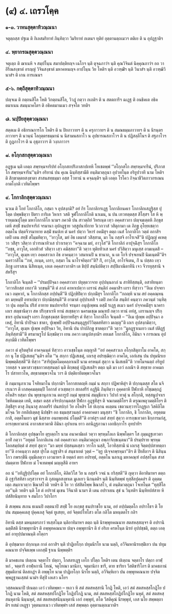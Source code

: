 <h1>(๙) ๔. เถรวโคฺค</h1>
<h3>๑-๓. วาหนสุตฺตาทิวณฺณนา</h3>
<p> จตุตฺถสฺส    ปฐเม ติ กิเลสมริยาทํ ภินฺทิตฺวา วิมริยาทํ กเตนฯ ทุติยํ อุตฺตานตฺถเมวฯ ตติเย ติ น อุปฎฺฐาติฯ</p>


<h3>๔. พฺยากรณสุตฺตวณฺณนา</h3>
<p> จตุเตฺถ ติ ฌาเนหิ จ สมฺปโนฺน สมาปตฺติยญฺจ เฉโกฯ นฺติ ตุจฺฉภาวํฯ นฺติ คุณวิจินตํ นิคฺคุณภาวํฯ อถ วา อิรีณสงฺขาตํ อรญฺญํ วิจินสงฺขาตํ มหาคหนญฺจ อาปโนฺน วิย โหติฯ นฺติ อวฑฺฒิํฯ นฺติ วินาสํฯ นฺติ อวฑฺฒิวินาสํฯ ติ เกน การเณนฯ</p>


<h3>๕-๖. กตฺถีสุตฺตาทิวณฺณนา</h3>
<p> ปญฺจเม ติ กตฺถนสีโล โหติ วิกตฺถนสีโล, วิวฎํ กตฺวา กเถติฯ ติ น สตตการีฯ ฉเฎฺฐ ติ อนธิคเต อธิคตมาเนน สมนฺนาคโตฯ ติ อธิคตมานเมว สจฺจโต วทติฯ</p>


<h3>๗. นปฺปิยสุตฺตวณฺณนา</h3>
<p> สตฺตเม ติ อธิกรณการโก โหติฯ ติ น ปิยภาวายฯ ติ น ครุภาวายฯ   ติ น สมณธมฺมภาวายฯ ติ น นิรนฺตรภาวายฯ ติ นวนฺนํ โลกุตฺตรธมฺมานํ น นิสามนสภาโว น อุปธารณสภาโวฯ ติ น ปฎิสลฺลีโนฯ ติ สฐภาโวฯ ติ กูฎภาโวฯ ติ น อุชุภาวาฯ ติ วงฺกภาวาฯ</p>


<h3>๘. อโกฺกสกสุตฺตวณฺณนา</h3>
<p> อฎฺฐเม   นฺติ เอตฺถ สพฺรหฺมจาริปทํ อโกฺกสกปริภาสกปเทหิ โยเชตพฺพํ ‘‘อโกฺกสโก สพฺรหฺมจารีนํ, ปริภาสโก สพฺรหฺมจารีน’’นฺติฯ อริยานํ ปน คุเณ ฉินฺทิสฺสามีติ อนฺติมวตฺถุนา อุปวทโนฺต อริยูปวาที นาม โหติฯ ติ สิกฺขาตฺตยสงฺขาตา สาสนสทฺธมฺมา อสฺส โวทานํ น คจฺฉนฺติฯ นฺติ เอตฺถ โรโคว กิจฺฉาชีวิตภาวกรเณน อาตโงฺกติ เวทิตโพฺพฯ</p>


<h3>๙. โกกาลิกสุตฺตวณฺณนา</h3>
<p> นวเม ติ โกยํ โกกาลิโก, กสฺมา จ อุปสงฺกมิ? อยํ กิร โกกาลิกรเฎฺฐ โกกาลิกนคเร โกกาลิกเสฎฺฐิสฺส ปุโตฺต ปพฺพชิตฺวา ปิตรา การิเต วิหาเร วสติ จูฬโกกาลิโกติ นาเมน, น ปน เทวทตฺตสฺส สิโสฺสฯ โส หิ พฺราหฺมณปุโตฺต  มหาโกกาลิโก นามฯ ภควติ ปน สาวตฺถิยํ วิหรเนฺต เทฺว อคฺคสาวกา ปญฺจมเตฺตหิ ภิกฺขุสเตหิ สทฺธิํ ชนปทจาริกํ จรมานา อุปกฎฺฐาย วสฺสูปนายิกาย วิเวกวาสํ วสิตุกามา เต ภิกฺขู อุโยฺยเชตฺวา อตฺตโน ปตฺตจีวรมาทาย ตสฺมิํ ชนปเท ตํ นครํ ปตฺวา วิหารํ อคมิํสุฯ ตตฺถ เนสํ โกกาลิโก วตฺตํ อกาสิฯ เตปิ เตน สทฺธิํ สโมฺมทิตฺวา, ‘‘อาวุโส, มยํ อิธ เตมาสํ วสิสฺสาม, มา โน กสฺสจิ อาโรเจสี’’ติ ปฎิญฺญํ คเหตฺวา วสิํสุฯ วสิตฺวา ปวารณาทิวเส ปวาเรตฺวา ‘‘คจฺฉาม มยํ, อาวุโส’’ติ โกกาลิกํ อาปุจฺฉิํสุฯ โกกาลิโก ‘‘อชฺช, อาวุโส, เอกทิวสํ วสิตฺวา เสฺว คมิสฺสถา’’ติ วตฺวา ทุติยทิวเส นครํ ปวิสิตฺวา มนุเสฺส อามเนฺตสิ – ‘‘อาวุโส, ตุเมฺห เทฺว อคฺคสาวเก อิธ อาคนฺตฺวา วสมาเนปิ น ชานาถ, น เต โกจิ ปจฺจเยนปิ นิมเนฺตตี’’ติฯ นครวาสิโน ‘‘กหํ, ภเนฺต, เถรา, กสฺมา โน นาโรจยิตฺถา’’ติ? กิํ, อาวุโส, อาโรจิเตน, กิํ น ปสฺสถ เทฺว ภิกฺขู เถราสเน นิสีทเนฺต, เอเต อคฺคสาวกาติฯ เต ขิปฺปํ สนฺนิปติตฺวา สปฺปิผาณิตาทีนิ เจว จีวรทุสฺสานิ จ สํหริํสุฯ</p>


<p>โกกาลิโก  จิเนฺตสิ – ‘‘ปรมปฺปิจฺฉา อคฺคสาวกา ปยุตฺตวาจาย อุปฺปนฺนลาภํ น สาทิยิสฺสนฺติ, อสาทิยนฺตา ‘อาวาสิกสฺส เทถา’ติ วกฺขนฺตี’’ติ ตํ ลาภํ คาหาเปตฺวา เถรานํ  สนฺติกํ อคมาสิฯ เถรา ทิสฺวาว ‘‘อิเม ปจฺจยา เนว อมฺหากํ, น โกกาลิกสฺส กปฺปนฺตี’’ติ ปฎิกฺขิปิตฺวา ปกฺกมิํสุฯ โกกาลิโก ‘‘กถญฺหิ นาม สยํ อคฺคณฺหนฺตา มยฺหมฺปิ อทาเปตฺวา ปกฺกมิสฺสนฺตี’’ติ อาฆาตํ อุปฺปาเทสิ ฯ เตปิ ภควโต สนฺติกํ คนฺตฺวา ภควนฺตํ วนฺทิตฺวา ปุน อตฺตโน ปริสํ อาทาย ชนปทจาริกํ จรนฺตา อนุปุเพฺพน ตสฺมิํ รเฎฺฐ ตเมว นครํ ปจฺจาคมิํสุฯ นาครา เถเร สญฺชานิตฺวา สห ปริกฺขาเรหิ ทานํ สเชฺชตฺวา นครมเชฺฌ มณฺฑปํ กตฺวา ทานํ อทํสุ, เถรานญฺจ ปริกฺขาเร อุปนาเมสุํฯ เถรา ภิกฺขุสงฺฆสฺส นิยฺยาทยิํสุฯ ตํ ทิสฺวา โกกาลิโก จิเนฺตสิ – ‘‘อิเม ปุเพฺพ อปฺปิจฺฉา อเหสุํ, อิทานิ ปาปิจฺฉา ชาตา, ปุเพฺพปิ อปฺปิจฺฉสนฺตุฎฺฐปวิวิตฺตสทิสาว มเญฺญ’’ติ เถเร อุปสงฺกมิตฺวา, ‘‘อาวุโส, ตุเมฺห ปุเพฺพ อปฺปิจฺฉา วิย, อิทานิ ปน ปาปภิกฺขู ชาตตฺถา’’ติ วตฺวา ‘‘มูลฎฺฐาเนเยว เนสํ ปติฎฺฐํ ภินฺทิสฺสามี’’ติ ตรมานรูโป นิกฺขมิตฺวา เยน ภควา เตนุปสงฺกมิฯ อยเมส โกกาลิโก, อิมินา จ การเณน อุปสงฺกมีติ เวทิตโพฺพฯ</p>


<p>ภควา ตํ ตุริตตุริตํ อาคจฺฉนฺตํ ทิสฺวาว อาวเชฺชโนฺต อญฺญาสิ ‘‘อยํ อคฺคสาวเก อโกฺกสิตุกาโม อาคโต, สกฺกา นุ โข ปฎิเสเธตุ’’นฺติฯ ตโต ‘‘น สกฺกา ปฎิเสเธตุํ, เถเรสุ อปรชฺฌิตฺวา อาคโต, เอกํเสน ปน ปทุมนิรเย นิพฺพตฺติสฺสตี’’ติ ทิสฺวา ‘‘สาริปุตฺตโมคฺคลฺลาเนปิ นาม ครหนฺตํ สุตฺวา น นิเสเธตี’’ติ วาทโมจนตฺถํ อริยูปวาทสฺส จ มหาสาวชฺชภาวทสฺสนตฺถํ นฺติ ติกฺขตฺตุํ ปฎิเสเธสิฯ ตตฺถ นฺติ มา เอวํ อภณิฯ ติ สทฺธาย อาคมกโร ปสาทาวโห, สทฺธาตพฺพวจโน วาฯ ติ ปตฺติยายิตพฺพวจโนฯ</p>


<p>ติ  กมฺมานุภาเวน โจทิยมาโน ปกฺกามิฯ โอกาสกตญฺหิ กมฺมํ น สกฺกา ปฎิพาหิตุํฯ ติ ปกฺกนฺตสฺส สโต นจิเรเนวฯ ติ เกสคฺคมตฺตมฺปิ โอกาสํ อวเชฺชตฺวา สกลสรีรํ อฎฺฐีนิ ภินฺทิตฺวา อุคฺคตาหิ ปีฬกาหิ อโชฺฌตฺถฎํ  อโหสิฯ ยสฺมา ปน พุทฺธานุภาเวน ตถารูปํ กมฺมํ พุทฺธานํ สมฺมุขีภาเว วิปากํ ทาตุํ น สโกฺกติ, ทสฺสนูปจาเร วิชหิตมเตฺต เทติ, ตสฺมา ตสฺส อจิรปกฺกนฺตสฺส ปีฬกา อุฎฺฐหิํสุฯ ติ จณกมตฺติโยฯ ติ ตรุณเพลุวมตฺติโยฯ ติ ภิชฺชิํสุฯ ตาสุ ภินฺนาสุ สกลสรีรํ ปนสปกฺกํ วิย อโหสิฯ โส ปเกฺกน คเตฺตน เชตวนทฺวารโกฎฺฐเก วิสคิลิโต มโจฺฉ วิย กทลิปเตฺตสุ นิปชฺชิฯ อถ ธมฺมสฺสวนตฺถํ อาคตาคตา  มนุสฺสา ‘‘ธิ โกกาลิก, ธิ โกกาลิก, อยุตฺตมกาสิ, อตฺตโนเยว มุขํ นิสฺสาย อนยพฺยสนํ ปโตฺตสี’’ติ อาหํสุฯ เตสํ สทฺทํ สุตฺวา อารกฺขเทวตา ธิกฺการมกํสุ, อารกฺขเทวตานํ อากาสเทวตาติ อิมินา อุปาเยน ยาว อกนิฎฺฐภวนา เอกธิกฺกาโร อุทปาทิฯ</p>


<p>ติ โกกาลิกสฺส อุปชฺฌาโย ตุรุเตฺถโร นาม อนาคามิผลํ วตฺวา พฺรหฺมโลเก นิพฺพโตฺตฯ โส ภุมฺมฎฺฐเทวตา อาทิํ กตฺวา ‘‘อยุตฺตํ โกกาลิเกน กตํ อคฺคสาวเก อนฺติมวตฺถุนา อพฺภาจิกฺขเนฺตนา’’ติ ปรมฺปราย พฺรหฺมโลกสมฺปตฺตํ  ตํ สทฺทํ สุตฺวา ‘‘มา มยฺหํ ปสฺสนฺตเสฺสว วราโก นสฺสิ, โอวทิสฺสามิ นํ เถเรสุ จิตฺตปฺปสาทตฺถายา’’ติ อาคนฺตฺวา ตสฺส ปุรโต อฎฺฐาสิฯ ตํ สนฺธาเยตํ วุตฺตํ – ‘‘ตุรู ปเจฺจกพฺรหฺมา’’ติฯ ติ ปิยสีลาฯ ติ นิสินฺนโกว กพรกฺขีนิ อุมฺมีเลตฺวา เอวมาหฯ ติ ยตฺตกํ ตยา อปรทฺธํ, อตฺตโน นลาเฎ มหาคณฺฑํ อปสฺสโนฺต สาสปมตฺตาย ปีฬกาย มํ โจเทตพฺพํ มญฺญสีติ อาหฯ</p>


<p>อถ นํ ‘‘อทิฎฺฐิปฺปโตฺต อยํ โกกาลิโก, คิลิตวิโส วิย น กสฺสจิ วจนํ น กริสฺสตี’’ติ ญตฺวา ติอาทิมาหฯ ตตฺถ ติ กุฐาริสทิสา ผรุสวาจาฯ ติ กุสลมูลสงฺขาเต มูเลเยว นิกนฺตติฯ นฺติ นินฺทิตพฺพํ ทุสฺสีลปุคฺคลํฯ ติ อุตฺตมเตฺถ สมฺภาเวตฺวา ขีณาสโวติ วทติฯ ติ โย วา ปสํสิตโพฺพ ขีณาสโว, ตํ อนฺติมวตฺถุนา โจเทโนฺต ‘‘ทุสฺสีโล อย’’นฺติ วทติฯ นฺติ โส ตํ อปราธํ  มุเขน วิจินาติ นามฯ   ติ เตน อปราเธน สุขํ น วินฺทติฯ นินฺทิยปสํสาย หิ ปสํสิยนินฺทาย จ สมโกว วิปาโกฯ</p>


<p>ติ สเพฺพน สเกน ธเนนปิ อตฺตนาปิ สทฺธิํ โย อเกฺขสุ ธนปราชโย นาม, อยํ อปฺปมตฺตโก อปราโธฯ ติ โย ปน สมฺมคฺคเตสุ ปุคฺคเลสุ จิตฺตํ ทูเสยฺย, อยํ จิตฺตปโทโสว ตโต กลิโต มหนฺตตโร กลิฯ</p>


<p>อิทานิ ตสฺส มหนฺตตรภาวํ ทเสฺสโนฺต นฺติอาทิมาหฯ ตตฺถ นฺติ  นิรพฺพุทคณนาย สตสหสฺสญฺจฯ ติ อปรานิ ฉตฺติํสติ นิรพฺพุทานิฯ ติ อพฺพุทคณนาย ปญฺจ อพฺพุทานิฯ ติ ยํ อริเย ครหโนฺต นิรยํ อุปปชฺชติ, ตตฺถ เอตฺตกํ อายุปฺปมาณนฺติ อโตฺถฯ</p>


<p>ติ อุปชฺฌาเย ปกฺกเนฺต กาลํ อกาสิฯ นฺติ ปาฎิเยโกฺก ปทุมนิรโย นาม นตฺถิ, อวีจิมหานิรยสฺมิํเยว ปน ปทุมคณนาย ปจฺจิตเพฺพ เอกสฺมิํ ฐาเน นิพฺพตฺติฯ</p>


<p>ติ มาคธเกน ปเตฺถน จตฺตาโร ปตฺถา, โกสลรเฎฺฐ เอโก ปโตฺถ โหติฯ เตน ปเตฺถน จตฺตาโร ปตฺถา อาฬฺหกํ , จตฺตาริ อาฬฺหกานิ โทณํ, จตุโทณา มานิกา, จตุมานิกา ขารี, ตาย ขาริยา วีสติขาริโกฯ ติ มาคธกานํ สุขุมติลานํ ติลสกฎํฯ ติ อพฺพุโท นาม ปาฎิเยโกฺก นิรโย นตฺถิ, อวีจิมฺหิเยว ปน อพฺพุทคณนาย ปจฺจิตพฺพฎฺฐานเสฺสตํ นามํฯ ทีสุปิ เอเสว นโยฯ</p>


<p>วสฺสคณนาปิ ปเนตฺถ เอวํ เวทิตพฺพา – ยเถว หิ สตํ สตสหสฺสานิ โกฎิ โหติ, เอวํ สตํ สตสหสฺสโกฎิโย ปโกฎิ นาม โหติ, สตํ สตสหสฺสปโกฎิโย โกฎิปโกฎิ นาม, สตํ สตสหสฺสโกฎิปโกฎิโย นหุตํ, สตํ สตสหสฺสนหุตานิ นินฺนหุตํ, สตํ สตสหสฺสนินฺนหุตานิ เอกํ อพฺพุทํ, ตโต วีสติคุณํ นิรพฺพุทํ, เอส นโย สพฺพตฺถาติฯ ทสมํ เหฎฺฐา วุตฺตนเยเนว เวทิตพฺพํฯ เสสํ สพฺพตฺถ อุตฺตานตฺถเมวาติฯ</p>

</p>





